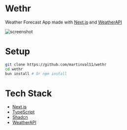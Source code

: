 # Wethr
Weather Forecast App made with [Next.js](https://nextjs.org/) and [WeatherAPI](https://rapidapi.com/weatherapi/api/weatherapi-com)

![screenshot](https://github.com/martinval11/commandkey/blob/main/images/scr.png?raw=true)

# Setup
```sh
git clone https://github.com/martinval11/wethr
cd wethr
bun install # Or npm install
```

# Tech Stack
- [Next.js](https://nextjs.org/)
- [TypeScript](https://www.typescriptlang.org/)
- [Shadcn](https://shadcn.com/)
- [WeatherAPI](https://rapidapi.com/weatherapi/api/weatherapi-com)

